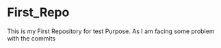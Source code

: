 # First_Repo
This is my First Repository for test Purpose.
As I am facing some problem with the commits